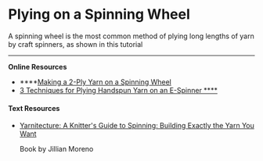# Plying on a Spinning Wheel

A spinning wheel is the most common method of plying long lengths of yarn  by craft spinners, as shown in this tutorial  
****

**Online Resources**

* \*\*\*\*[Making a 2-Ply Yarn on a Spinning Wheel](https://www.youtube.com/watch?time_continue=1&v=ibpaZXq1eiU&feature=emb_title)
* [3 Techniques for Plying Handspun Yarn on an E-Spinner ****](https://www.youtube.com/watch?v=Rr2EaFrXqwo)

#### **Text Resources**

* [Yarnitecture: A Knitter's Guide to Spinning: Building Exactly the Yarn You Want](https://books.google.com/books/about/Yarnitecture.html?id=uCe9DAAAQBAJ&source=kp_book_description)

  Book by Jillian Moreno

